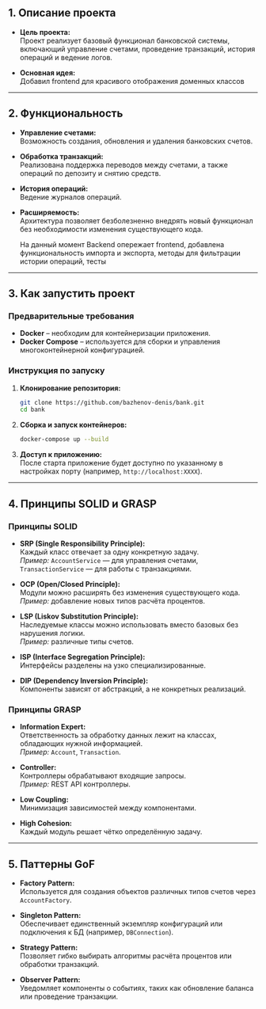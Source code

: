 ## 1. Описание проекта

- **Цель проекта:**  
  Проект реализует базовый функционал банковской системы, включающий управление счетами, проведение транзакций, история операций и ведение логов.

- **Основная идея:**  
  Добавил frontend для красивого отображения доменных классов

---

## 2. Функциональность

- **Управление счетами:**  
  Возможность создания, обновления и удаления банковских счетов.

- **Обработка транзакций:**  
  Реализована поддержка переводов между счетами, а также операций по депозиту и снятию средств.

- **История операций:**  
  Ведение журналов операций.

- **Расширяемость:**  
  Архитектура позволяет безболезненно внедрять новый функционал без необходимости изменения существующего кода.

  На данный момент Backend опережает frontend, добавлена функциональность импорта и экспорта, методы для фильтрации истории операций, тесты

---

## 3. Как запустить проект

### Предварительные требования

- **Docker** – необходим для контейнеризации приложения.  
- **Docker Compose** – используется для сборки и управления многоконтейнерной конфигурацией.

### Инструкция по запуску

1. **Клонирование репозитория:**
   ```bash
   git clone https://github.com/bazhenov-denis/bank.git
   cd bank
   ```

2. **Сборка и запуск контейнеров:**
   ```bash
   docker-compose up --build
   ```

3. **Доступ к приложению:**  
   После старта приложение будет доступно по указанному в настройках порту (например, `http://localhost:XXXX`).

---

## 4. Принципы SOLID и GRASP

### Принципы SOLID

- **SRP (Single Responsibility Principle):**  
  Каждый класс отвечает за одну конкретную задачу.  
  *Пример:* `AccountService` — для управления счетами, `TransactionService` — для работы с транзакциями.

- **OCP (Open/Closed Principle):**  
  Модули можно расширять без изменения существующего кода.  
  *Пример:* добавление новых типов расчёта процентов.

- **LSP (Liskov Substitution Principle):**  
  Наследуемые классы можно использовать вместо базовых без нарушения логики.  
  *Пример:* различные типы счетов.

- **ISP (Interface Segregation Principle):**  
  Интерфейсы разделены на узко специализированные.

- **DIP (Dependency Inversion Principle):**  
  Компоненты зависят от абстракций, а не конкретных реализаций.

### Принципы GRASP

- **Information Expert:**  
  Ответственность за обработку данных лежит на классах, обладающих нужной информацией.  
  *Пример:* `Account`, `Transaction`.

- **Controller:**  
  Контроллеры обрабатывают входящие запросы.  
  *Пример:* REST API контроллеры.

- **Low Coupling:**  
  Минимизация зависимостей между компонентами.

- **High Cohesion:**  
  Каждый модуль решает чётко определённую задачу.

---

## 5. Паттерны GoF

- **Factory Pattern:**  
  Используется для создания объектов различных типов счетов через `AccountFactory`.

- **Singleton Pattern:**  
  Обеспечивает единственный экземпляр конфигураций или подключения к БД (например, `DBConnection`).

- **Strategy Pattern:**  
  Позволяет гибко выбирать алгоритмы расчёта процентов или обработки транзакций.

- **Observer Pattern:**  
  Уведомляет компоненты о событиях, таких как обновление баланса или проведение транзакции.



